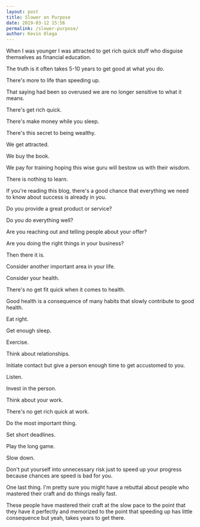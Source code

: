 ```yaml
--- 
layout: post
title: Slower on Purpose
date: 2019-03-12 15:56
permalink: /slower-purpose/ 
author: Kevin Olega 
--- 
```

When I was younger I was attracted to get rich quick stuff who disguise themselves as financial education.

The truth is it often takes 5-10 years to get good at what you do.

There's more to life than speeding up.

That saying had been so overused we are no longer sensitive to what it means.

There's get rich quick.

There's make money while you sleep.

There's this secret to being wealthy.

We get attracted. 

We buy the book. 

We pay for training hoping this wise guru will bestow us with their wisdom.

There is nothing to learn.

If you're reading this blog, there's a good chance that everything we need to know about success is already in you.

Do you provide a great product or service?

Do you do everything well?

Are you reaching out and telling people about your offer?

Are you doing the right things in your business?

Then there it is.

Consider another important area in your life.

Consider your health.

There's no get fit quick when it comes to health.

Good health is a consequence of many habits that slowly contribute to good health.

Eat right.

Get enough sleep.

Exercise.

Think about relationships.

Initiate contact but give a person enough time to get accustomed to you.

Listen.

Invest in the person.

Think about your work.

There's no get rich quick at work.

Do the most important thing.

Set short deadlines.

Play the long game. 

Slow down. 

Don't put yourself into unnecessary risk just to speed up your progress because chances are speed is bad for you.

One last thing. I'm pretty sure you might have a rebuttal about people who mastered their craft and do things really fast.

These people have mastered their craft at the slow pace to the point that they have it perfectly and memorized to the point that speeding up has little consequence but yeah, takes years to get there.
